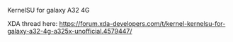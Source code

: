 KernelSU for galaxy A32 4G

XDA thread here: https://forum.xda-developers.com/t/kernel-kernelsu-for-galaxy-a32-4g-a325x-unofficial.4579447/
